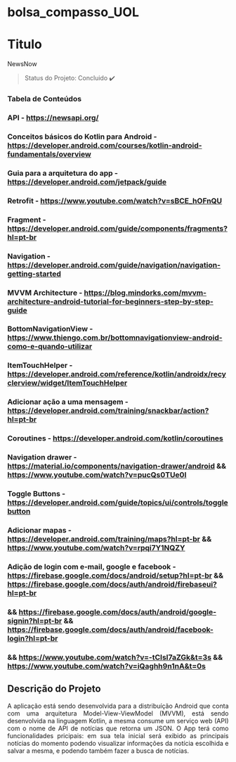 # bolsa_compasso_UOL
# Titulo 
NewsNow

> Status do Projeto: Concluido :heavy_check_mark:

### Tabela de Conteúdos
   
### API - https://newsapi.org/
### Conceitos básicos do Kotlin para Android - https://developer.android.com/courses/kotlin-android-fundamentals/overview
### Guia para a arquitetura do app - https://developer.android.com/jetpack/guide
### Retrofit - https://www.youtube.com/watch?v=sBCE_hOFnQU
### Fragment - https://developer.android.com/guide/components/fragments?hl=pt-br
### Navigation - https://developer.android.com/guide/navigation/navigation-getting-started
### MVVM Architecture - https://blog.mindorks.com/mvvm-architecture-android-tutorial-for-beginners-step-by-step-guide
### BottomNavigationView - https://www.thiengo.com.br/bottomnavigationview-android-como-e-quando-utilizar
### ItemTouchHelper - https://developer.android.com/reference/kotlin/androidx/recyclerview/widget/ItemTouchHelper
### Adicionar ação a uma mensagem - https://developer.android.com/training/snackbar/action?hl=pt-br
### Coroutines - https://developer.android.com/kotlin/coroutines
### Navigation drawer - https://material.io/components/navigation-drawer/android && https://www.youtube.com/watch?v=pucQs0TUe0I
### Toggle Buttons - https://developer.android.com/guide/topics/ui/controls/togglebutton
### Adicionar mapas - https://developer.android.com/training/maps?hl=pt-br && https://www.youtube.com/watch?v=rpqi7Y1NQZY
### Adição de login com e-mail, google e facebook - https://firebase.google.com/docs/android/setup?hl=pt-br && https://firebase.google.com/docs/auth/android/firebaseui?hl=pt-br
### && https://firebase.google.com/docs/auth/android/google-signin?hl=pt-br && https://firebase.google.com/docs/auth/android/facebook-login?hl=pt-br
### && https://www.youtube.com/watch?v=-tCIsI7aZGk&t=3s && https://www.youtube.com/watch?v=iQaghh9n1nA&t=0s

## Descrição do Projeto
<p align="justify"> A aplicação está sendo desenvolvida para a distribuíção Android que conta com uma arquitetura Model-View-ViewModel (MVVM), está sendo desenvolvida na linguagem
Kotlin, a mesma consume um serviço web (API) com o nome de API de notícias que retorna um JSON. O App terá como funcionalidades pricipais: em sua tela inicial será exibido as principais
notícias do momento podendo visualizar informações da notícia escolhida e salvar a mesma, e podendo também fazer a busca de notícias.</p>
